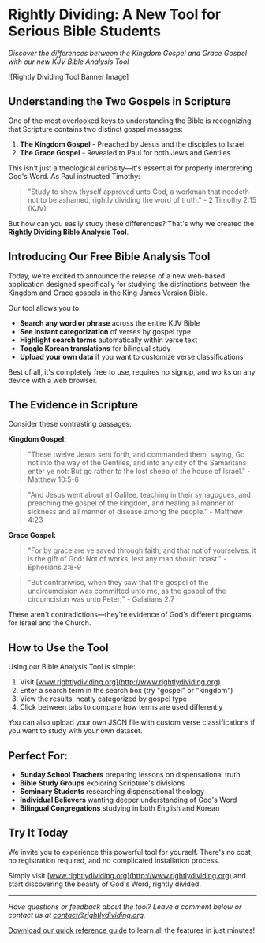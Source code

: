 # Rightly Dividing: A New Tool for Serious Bible Students

*Discover the differences between the Kingdom Gospel and Grace Gospel with our new KJV Bible Analysis Tool*

![Rightly Dividing Tool Banner Image]

## Understanding the Two Gospels in Scripture

One of the most overlooked keys to understanding the Bible is recognizing that Scripture contains two distinct gospel messages:

1. **The Kingdom Gospel** - Preached by Jesus and the disciples to Israel
2. **The Grace Gospel** - Revealed to Paul for both Jews and Gentiles

This isn't just a theological curiosity—it's essential for properly interpreting God's Word. As Paul instructed Timothy:

> "Study to shew thyself approved unto God, a workman that needeth not to be ashamed, rightly dividing the word of truth." - 2 Timothy 2:15 (KJV)

But how can you easily study these differences? That's why we created the **Rightly Dividing Bible Analysis Tool**.

## Introducing Our Free Bible Analysis Tool

Today, we're excited to announce the release of a new web-based application designed specifically for studying the distinctions between the Kingdom and Grace gospels in the King James Version Bible.

Our tool allows you to:

- **Search any word or phrase** across the entire KJV Bible
- **See instant categorization** of verses by gospel type
- **Highlight search terms** automatically within verse text
- **Toggle Korean translations** for bilingual study
- **Upload your own data** if you want to customize verse classifications

Best of all, it's completely free to use, requires no signup, and works on any device with a web browser.

## The Evidence in Scripture

Consider these contrasting passages:

**Kingdom Gospel:**
> "These twelve Jesus sent forth, and commanded them, saying, Go not into the way of the Gentiles, and into any city of the Samaritans enter ye not: But go rather to the lost sheep of the house of Israel." - Matthew 10:5-6

> "And Jesus went about all Galilee, teaching in their synagogues, and preaching the gospel of the kingdom, and healing all manner of sickness and all manner of disease among the people." - Matthew 4:23

**Grace Gospel:**
> "For by grace are ye saved through faith; and that not of yourselves: it is the gift of God: Not of works, lest any man should boast." - Ephesians 2:8-9

> "But contrariwise, when they saw that the gospel of the uncircumcision was committed unto me, as the gospel of the circumcision was unto Peter;" - Galatians 2:7

These aren't contradictions—they're evidence of God's different programs for Israel and the Church.

## How to Use the Tool

Using our Bible Analysis Tool is simple:

1. Visit [www.rightlydividing.org](http://www.rightlydividing.org)
2. Enter a search term in the search box (try "gospel" or "kingdom")
3. View the results, neatly categorized by gospel type
4. Click between tabs to compare how terms are used differently

You can also upload your own JSON file with custom verse classifications if you want to study with your own dataset.

## Perfect For:

- **Sunday School Teachers** preparing lessons on dispensational truth
- **Bible Study Groups** exploring Scripture's divisions
- **Seminary Students** researching dispensational theology
- **Individual Believers** wanting deeper understanding of God's Word
- **Bilingual Congregations** studying in both English and Korean

## Try It Today

We invite you to experience this powerful tool for yourself. There's no cost, no registration required, and no complicated installation process.

Simply visit [www.rightlydividing.org](http://www.rightlydividing.org) and start discovering the beauty of God's Word, rightly divided.

---

*Have questions or feedback about the tool? Leave a comment below or contact us at contact@rightlydividing.org.*

[Download our quick reference guide](http://www.rightlydividing.org/quickstart.pdf) to learn all the features in just minutes! 